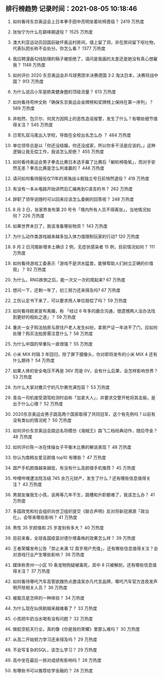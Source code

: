 
## 排行榜趋势 记录时间：2021-08-05 10:18:46
  
  1. 如何看待东京奥运会上日本拳手田中亮明坐着轮椅晋级？ 2419 万热度
    
  2. 张怡宁为什么在巅峰期退役？ 1525 万热度
    
  3. 澳大利亚运动员回国前破坏奥运村房间，墙上留了洞，并在房间留下呕吐物，代表队团长称不会处分。你怎么看？ 1377 万热度
    
  4. 我应聘漫画勾线助理的稿子被拒绝了，请问是我画的太差还是她没有真心想雇我？ 1148 万热度
    
  5. 如何评价 2020 东京奥运会乒乓球男团半决赛德国 3:2 淘汰日本，决赛将战中国？ 913 万热度
    
  6. 为什么说吕小军是欧美健身圈的顶级流量？ 613 万热度
    
  7. 如何看待苟仲文称「确保东京奥运会金牌榜和奖牌榜上保持在第一序列」？ 569 万热度
    
  8. 井柏然、包贝尔、何炅方因网上的恶性造谣报警，发生了什么？有哪些细节值得关注？ 545 万热度
    
  9. 日常扎双马尾出入学校，导致在全校出名怎么办 ？ 484 万热度
    
  10. 单位领导总是以「你还没结婚，你还没成家，所以你多干活是应该的。」这种逻辑让我无偿工作，我该怎么拒绝？ 455 万热度
    
  11. 如何看待奥运会男子拳击比赛日本选手赢了比赛后「躺轮椅吸氧」，而对手安然无恙？拳击比赛是怎么判谁赢的？ 448 万热度
    
  12. 请问如何看待服役仅11年的濒海战斗舰独立号日前悄然退役？ 418 万热度
    
  13. 有没有一本从电路开始讲然后汇编再到C语言的书？ 262 万热度
    
  14. 辞职了领导说随时可以回来应该怎么委婉的回答呢？ 248 万热度
    
  15. 8 月 3 日，张家界发布第 20 号令「境内所有人员不得离张」，当地情况如何？ 226 万热度
    
  16. 如果世界末日了，我该准备哪些物资？ 143 万热度
    
  17. 为什么动作类游戏越来越多加入体力值限制玩家的行动? 120 万热度
    
  18. 8 月 2 日河南新增本土确诊 2 例，无症状感染者 15 例，目前情况如何？ 111 万热度
    
  19. 如何看待游戏工委表示「游戏不是洪水猛兽，能够帮助人们树立正确的价值观」？ 92 万热度
    
  20. 为什么，RNG跌倒之后，能一次又一次的爬起来? 67 万热度
    
  21. 想问一下，还剩一年了，初三努力还来得及吗? 67 万热度
    
  22. 工伤认定书下来了，可以要求用人单位赔偿了吗？ 59 万热度
    
  23. 如何看待欧弟宣布离婚，称 「经过 6 年多的磨合沟通，很遗憾两人没办法找到更好的相处之道」？ 59 万热度
    
  24. 重庆一女子购法拍房与原住户老人发生纠纷，拿房产证一年进不了门，应如何处理？购买法拍房需注意什么？ 58 万热度
    
  25. 为什么中国的举重队一直很强？ 55 万热度
    
  26. 小米 MIX 时隔 3 年回归，除了屏下摄像头，你对即将发布的小米 MIX 4 还有什么期待？ 54 万热度
    
  27. 如果人体的安全电压不再是 36V 而是 0V，会有什么后果，会怎样影响世界？ 53 万热度
    
  28. 为什么大家对撒贝宁的凡尔赛充满包容？ 53 万热度
    
  29. 青岛一司机接受酒驾检测时自称「加拿大人」，并要求交警开枪将其击毙，是出于什么心理？ 52 万热度
    
  30. 2020东京奥运会男子跳高两个国家取得了共同冠军，这个有先例吗？以前有没有类似的情况呢？ 50 万热度
    
  31. 如何评价东京奥运会跳远名将模仿《海贼王》路飞二档经典动作，随后夺金？ 48 万热度
    
  32. 如何评价陈一冰在体操女子平衡木比赛的解说表现？ 48 万热度
    
  33. 你认为南韩女爱豆颜值 top10 有哪些？ 47 万热度
    
  34. 国产手机颜值越来越低，有没有什么高颜值手机推荐？ 45 万热度
    
  35. 哔哩哔哩遭法院冻结 745 余万元财产，发生了什么？还有哪些信息值得关注？ 43 万热度
    
  36. 男朋友催我生小孩，说再等几年不生，跳槽和升职都难了，我该怎么办？ 41 万热度
    
  37. 多国政党和社会组织向世卫组织提交《联合声明》反对将新冠溯源「政治化」，会带来哪些影响？ 41 万热度
    
  38. 男性 35 岁颜值和 25 岁差别有多大？ 40 万热度
    
  39. 目前来看，全球各国疫苗对德尔塔毒株的效果怎么样？ 39 万热度
    
  40. 王者荣耀发布公告「禁止未满 12 周岁用户充值」，还有哪些信息值得关注？会对游戏行业产生哪些影响？ 38 万热度
    
  41. 媒体称贵州一小区 10 条宠物狗疑被毒死，其中 8 只被解剖，还有哪些信息值得关注？ 37 万热度
    
  42. 如何看待哪吒汽车高管欲蹭热点邀请吴亦凡代言品牌，哪吒汽车官方连夜发声明开除相关人员？ 36 万热度
    
  43. 被裁员是怎样的一种体验？ 34 万热度
    
  44. 为什么现在仙侠剧越来越难看了？ 33 万热度
    
  45. 小孩把牛奶当水喝有没有问题？ 32 万热度
    
  46. 做航空航天行业，真的像《你是我的荣耀》里那么难吗？ 30 万热度
    
  47. 从高二开始努力学习还来得及吗？ 29 万热度
    
  48. 不会写复杂的SQL，该怎么学习？ 29 万热度
    
  49. 高中坐在最后一排对成绩有影响吗？ 28 万热度
    
  50. 有哪些书可以推荐给学金融的？ 28 万热度
    